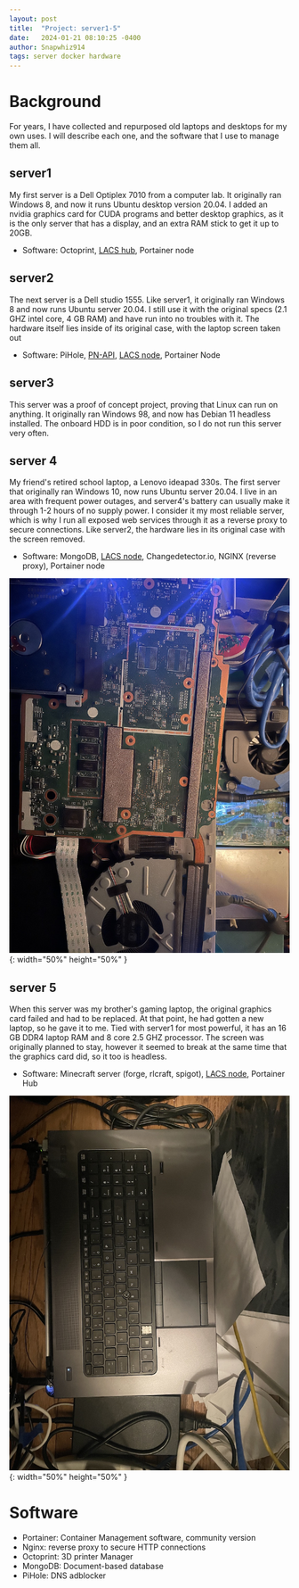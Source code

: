 ```yaml
---
layout: post
title:  "Project: server1-5"
date:   2024-01-21 08:10:25 -0400
author: Snapwhiz914
tags: server docker hardware
---
```


# Background

For years, I have collected and repurposed old laptops and desktops for my own uses. I will describe each one, and the software that I use to manage them all.

## server1

My first server is a Dell Optiplex 7010 from a computer lab. It originally ran Windows 8, and now it runs Ubuntu desktop version 20.04. I added an nvidia graphics card for CUDA programs and better desktop graphics, as it is the only server that has a display, and an extra RAM stick to get it up to 20GB.

 - Software: Octoprint, [LACS hub](https://github.com/Snapwhiz914/LACS), Portainer node

## server2

The next server is a Dell studio 1555. Like server1, it originally ran Windows 8 and now runs Ubuntu server 20.04. I still use it with the original specs (2.1 GHZ intel core, 4 GB RAM) and have run into no troubles with it. The hardware itself lies inside of its original case, with the laptop screen taken out

 - Software: PiHole, [PN-API](https://github.com/Snapwhiz914/PN-API), [LACS node](https://github.com/Snapwhiz914/LACS-node), Portainer Node

## server3

This server was a proof of concept project, proving that Linux can run on anything. It originally ran Windows 98, and now has Debian 11 headless installed. The onboard HDD is in poor condition, so I do not run this server very often.

## server 4

My friend's retired school laptop, a Lenovo ideapad 330s. The first server that originally ran Windows 10, now runs Ubuntu server 20.04. I live in an area with frequent power outages, and server4's battery can usually make it through 1-2 hours of no supply power. I consider it my most reliable server, which is why I run all exposed web services through it as a reverse proxy to secure connections. Like server2, the hardware lies in its original case with the screen removed.

 - Software: MongoDB, [LACS node](https://github.com/Snapwhiz914/LACS-node), Changedetector.io, NGINX (reverse proxy), Portainer node

![server4, with server2 beneath to the right](/assets/server1-5/IMG_4914.JPG){: width="50%" height="50%" }

## server 5

When this server was my brother's gaming laptop, the original graphics card failed and had to be replaced. At that point, he had gotten a new laptop, so he gave it to me. Tied with server1 for most powerful, it has an 16 GB DDR4 laptop RAM and 8 core 2.5 GHZ processor. The screen was originally planned to stay, however it seemed to break at the same time that the graphics card did, so it too is headless.

- Software: Minecraft server (forge, rlcraft, spigot), [LACS node](https://github.com/Snapwhiz914/LACS-node), Portainer Hub

![server5](/assets/server1-5/IMG_4913.JPG){: width="50%" height="50%" }

# Software

 - Portainer: Container Management software, community version
 - Nginx: reverse proxy to secure HTTP connections
 - Octoprint: 3D printer Manager
 - MongoDB: Document-based database
 - PiHole: DNS adblocker